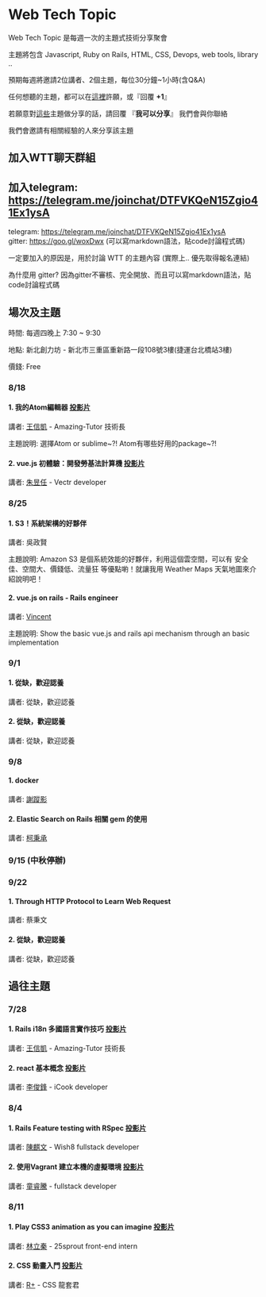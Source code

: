 # Web Tech Topic

Web Tech Topic 是每週一次的主題式技術分享聚會

主題將包含 Javascript, Ruby on Rails, HTML, CSS, Devops, web tools, library .. 

預期每週將邀請2位講者、2個主題，每位30分鐘~1小時(含Q&A)

任何想聽的主題，都可以在[這裡](https://github.com/amazing-tutor/web-tutor-on-thursday/issues)許願，或『回覆 __+1__』

若願意對[這些](https://github.com/amazing-tutor/web-tutor-on-thursday/issues)主題做分享的話，請回覆 『__我可以分享__』 我們會與你聯絡

我們會邀請有相關經驗的人來分享該主題

## 加入WTT聊天群組

## 加入telegram: https://telegram.me/joinchat/DTFVKQeN15Zgio41Ex1ysA

telegram: https://telegram.me/joinchat/DTFVKQeN15Zgio41Ex1ysA  
gitter: https://goo.gl/woxDwx  (可以寫markdown語法，貼code討論程式碼)

一定要加入的原因是，用於討論 WTT 的主題內容 (實際上.. 優先取得報名連結)

為什麼用 gitter? 因為gitter不審核、完全開放、而且可以寫markdown語法，貼code討論程式碼

## 場次及主題
時間: 每週四晚上 7:30 ~ 9:30

地點: 新北創力坊 - 新北市三重區重新路一段108號3樓(捷運台北橋站3樓)

價錢: Free
 
### 8/18

#### __1. 我的Atom編輯器__ [投影片](https://hackmd.io/p/S1qpPFf5#/)
  講者: [王信凱](github.com/jcsky) - Amazing-Tutor 技術長
  
  主題說明: 選擇Atom or sublime~?! Atom有哪些好用的package~?!
  

#### __2. vue.js 初體驗：開發勞基法計算機__ [投影片](https://hackmd.io/p/ryf8nW2Y)
  講者: [朱昱任](https://github.com/yurenju) - Vectr developer
 
### 8/25

#### __1. S3！系統架構的好夥伴__
  講者: 吳政賢
  
  主題說明: Amazon S3 是個系統效能的好夥伴，利用這個雲空間，可以有 安全佳、空間大、價錢低、流量狂 等優點喲！就讓我用 Weather Maps 天氣地圖來介紹說明吧！
  
#### __2. vue.js on rails - Rails engineer__
  講者: [Vincent](https://github.com/GoodVincentTu)

  主題說明: Show the basic vue.js and rails api mechanism through an basic implementation

### 9/1

#### __1. 從缺，歡迎認養__
  講者: 從缺，歡迎認養
  
#### __2. 從缺，歡迎認養__
  講者: 從缺，歡迎認養

### 9/8

#### __1. docker__
  講者: [謝蹤影]()
  
#### __2. Elastic Search on Rails 相關 gem 的使用__
  講者: [柯秉承]()

### 9/15 (中秋停辦)

### 9/22

#### __1. Through HTTP Protocol to Learn Web Request__
  講者: 蔡秉文
  
#### __2. 從缺，歡迎認養__
  講者: 從缺，歡迎認養
  
  
## 過往主題

### 7/28

#### __1. Rails i18n 多國語言實作技巧__ [投影片](https://hackmd.io/p/HJarJWGd#/)
  講者: [王信凱](github.com/jcsky) - Amazing-Tutor 技術長
  
#### __2. react 基本概念__ [投影片](http://frozenfung.herokuapp.com/react-intro)
  講者: [李俊鋒](https://github.com/frozenfung) - iCook developer

### 8/4 

#### __1. Rails Feature testing with RSpec__ [投影片](https://github.com/amazing-tutor/web-tutor-on-thursday/blob/master/slider/RSpec%20in%20WTT-02.pdf)
  講者: [陳麒文](https://www.facebook.com/chiwenchen.tw?fref=ts) - Wish8 fullstack developer

#### __2. 使用Vagrant 建立本機的虛擬環境__ [投影片](http://www.slideshare.net/TungKai/wtt-vagrant-tutorial)
  講者: [童睿騰](https://github.com/jamestong10) - fullstack developer
 
### 8/11

#### __1. Play CSS3 animation as you can imagine__ [投影片](http://slides.com/lichin/animation_button)
  講者: [林立秦](https://www.facebook.com/profile.php?id=100000377206811) - 25sprout front-end intern

#### __2. CSS 動畫入門__ [投影片](https://hackmd.io/p/SJAl7UPY)
  講者: [R+](https://github.com/Rplus) - CSS 龍套君
